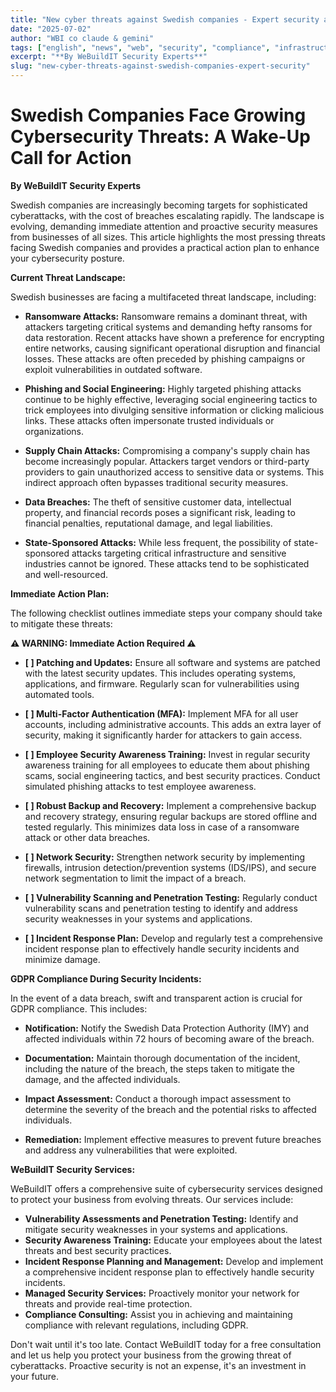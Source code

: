 ```yaml
---
title: "New cyber threats against Swedish companies - Expert security advice 2025"
date: "2025-07-02"
author: "WBI co claude & gemini"
tags: ["english", "news", "web", "security", "compliance", "infrastructure"]
excerpt: "**By WeBuildIT Security Experts**"
slug: "new-cyber-threats-against-swedish-companies-expert-security"
---
```

# Swedish Companies Face Growing Cybersecurity Threats: A Wake-Up Call for Action

**By WeBuildIT Security Experts**

Swedish companies are increasingly becoming targets for sophisticated cyberattacks, with the cost of breaches escalating rapidly.  The landscape is evolving, demanding immediate attention and proactive security measures from businesses of all sizes.  This article highlights the most pressing threats facing Swedish companies and provides a practical action plan to enhance your cybersecurity posture.

**Current Threat Landscape:**

Swedish businesses are facing a multifaceted threat landscape, including:

* **Ransomware Attacks:**  Ransomware remains a dominant threat, with attackers targeting critical systems and demanding hefty ransoms for data restoration.  Recent attacks have shown a preference for encrypting entire networks, causing significant operational disruption and financial losses.  These attacks are often preceded by phishing campaigns or exploit vulnerabilities in outdated software.

* **Phishing and Social Engineering:**  Highly targeted phishing attacks continue to be highly effective, leveraging social engineering tactics to trick employees into divulging sensitive information or clicking malicious links.  These attacks often impersonate trusted individuals or organizations.

* **Supply Chain Attacks:**  Compromising a company's supply chain has become increasingly popular. Attackers target vendors or third-party providers to gain unauthorized access to sensitive data or systems. This indirect approach often bypasses traditional security measures.

* **Data Breaches:**  The theft of sensitive customer data, intellectual property, and financial records poses a significant risk, leading to financial penalties, reputational damage, and legal liabilities.

* **State-Sponsored Attacks:** While less frequent, the possibility of state-sponsored attacks targeting critical infrastructure and sensitive industries cannot be ignored. These attacks tend to be sophisticated and well-resourced.

**Immediate Action Plan:**

The following checklist outlines immediate steps your company should take to mitigate these threats:

**⚠️ WARNING: Immediate Action Required ⚠️**

* **[ ] Patching and Updates:**  Ensure all software and systems are patched with the latest security updates. This includes operating systems, applications, and firmware.  Regularly scan for vulnerabilities using automated tools.

* **[ ] Multi-Factor Authentication (MFA):**  Implement MFA for all user accounts, including administrative accounts. This adds an extra layer of security, making it significantly harder for attackers to gain access.

* **[ ] Employee Security Awareness Training:**  Invest in regular security awareness training for all employees to educate them about phishing scams, social engineering tactics, and best security practices.  Conduct simulated phishing attacks to test employee awareness.

* **[ ] Robust Backup and Recovery:**  Implement a comprehensive backup and recovery strategy, ensuring regular backups are stored offline and tested regularly.  This minimizes data loss in case of a ransomware attack or other data breaches.

* **[ ] Network Security:**  Strengthen network security by implementing firewalls, intrusion detection/prevention systems (IDS/IPS), and secure network segmentation to limit the impact of a breach.

* **[ ] Vulnerability Scanning and Penetration Testing:** Regularly conduct vulnerability scans and penetration testing to identify and address security weaknesses in your systems and applications.

* **[ ] Incident Response Plan:** Develop and regularly test a comprehensive incident response plan to effectively handle security incidents and minimize damage.


**GDPR Compliance During Security Incidents:**

In the event of a data breach, swift and transparent action is crucial for GDPR compliance.  This includes:

* **Notification:**  Notify the Swedish Data Protection Authority (IMY) and affected individuals within 72 hours of becoming aware of the breach.

* **Documentation:**  Maintain thorough documentation of the incident, including the nature of the breach, the steps taken to mitigate the damage, and the affected individuals.

* **Impact Assessment:**  Conduct a thorough impact assessment to determine the severity of the breach and the potential risks to affected individuals.

* **Remediation:**  Implement effective measures to prevent future breaches and address any vulnerabilities that were exploited.

**WeBuildIT Security Services:**

WeBuildIT offers a comprehensive suite of cybersecurity services designed to protect your business from evolving threats. Our services include:

* **Vulnerability Assessments and Penetration Testing:** Identify and mitigate security weaknesses in your systems and applications.
* **Security Awareness Training:** Educate your employees about the latest threats and best security practices.
* **Incident Response Planning and Management:** Develop and implement a comprehensive incident response plan to effectively handle security incidents.
* **Managed Security Services:** Proactively monitor your network for threats and provide real-time protection.
* **Compliance Consulting:** Assist you in achieving and maintaining compliance with relevant regulations, including GDPR.

Don't wait until it's too late. Contact WeBuildIT today for a free consultation and let us help you protect your business from the growing threat of cyberattacks.  Proactive security is not an expense, it's an investment in your future.
